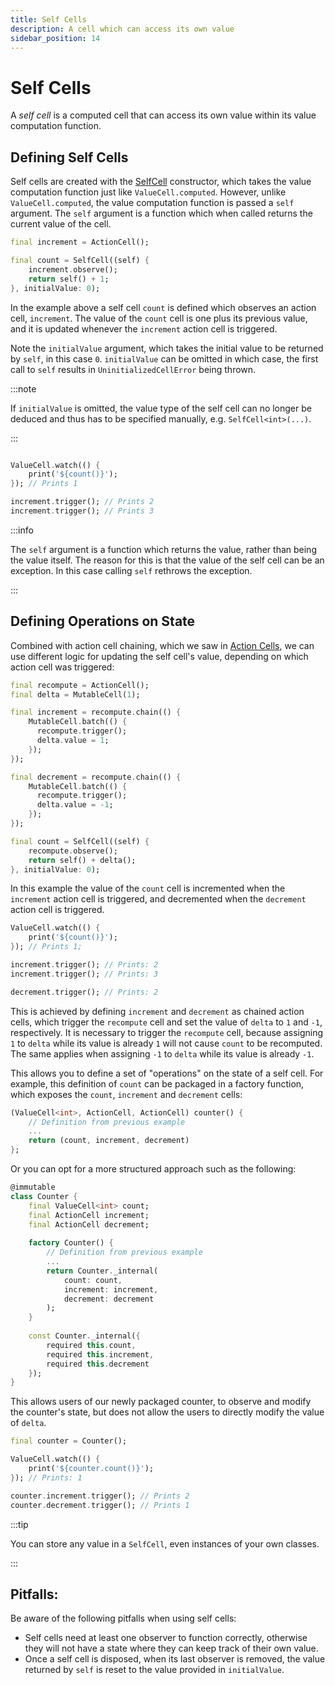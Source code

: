 ```yaml
---
title: Self Cells
description: A cell which can access its own value
sidebar_position: 14
---
```


# Self Cells

A *self cell* is a computed cell that can access its own value within
its value computation function. 

## Defining Self Cells

Self cells are created with the
[SelfCell](https://pub.dev/documentation/live_cells/latest/live_cells/SelfCell-class.html)
constructor, which takes the value computation function just like
`ValueCell.computed`. However, unlike `ValueCell.computed`, the
value computation function is passed a `self` argument. The `self`
argument is a function which when called returns the current value of
the cell.

```dart title="Self Cell Example"
final increment = ActionCell();

final count = SelfCell((self) {
    increment.observe();
    return self() + 1;
}, initialValue: 0);
```

In the example above a self cell `count` is defined which observes an
action cell, `increment`. The value of the `count` cell is one plus
its previous value, and it is updated whenever the `increment` action
cell is triggered.

Note the `initialValue` argument, which takes the initial value to be
returned by `self`, in this case `0`. `initialValue` can be omitted in
which case, the first call to `self` results in
`UninitializedCellError` being thrown.

:::note

If `initialValue` is omitted, the value type of the self cell can no
longer be deduced and thus has to be specified manually,
e.g. `SelfCell<int>(...)`.

:::

```dart

ValueCell.watch(() {
    print('${count()}');
}); // Prints 1

increment.trigger(); // Prints 2
increment.trigger(); // Prints 3

```

:::info

The `self` argument is a function which returns the value, rather than
being the value itself. The reason for this is that the value of the
self cell can be an exception. In this case calling `self` rethrows
the exception.

:::

## Defining Operations on State

Combined with action cell chaining, which we saw in [Action
Cells](action-cells), we can use different logic for updating the self
cell's value, depending on which action cell was triggered:

```dart
final recompute = ActionCell();
final delta = MutableCell(1);

final increment = recompute.chain(() {
    MutableCell.batch(() {
      recompute.trigger();
      delta.value = 1;
    });
});

final decrement = recompute.chain(() {
    MutableCell.batch(() {
      recompute.trigger();
      delta.value = -1;
    });
});

final count = SelfCell((self) {
    recompute.observe();
    return self() + delta();
}, initialValue: 0);
```

In this example the value of the `count` cell is incremented when the
`increment` action cell is triggered, and decremented when the
`decrement` action cell is triggered. 

```dart
ValueCell.watch(() {
    print('${count()}');
}); // Prints 1;

increment.trigger(); // Prints: 2
increment.trigger(); // Prints: 3

decrement.trigger(); // Prints: 2
```

This is achieved by defining `increment` and `decrement` as chained
action cells, which trigger the `recompute` cell and set the value of
`delta` to `1` and `-1`, respectively. It is necessary to trigger the
`recompute` cell, because assigning `1` to `delta` while its value is
already `1` will not cause `count` to be recomputed. The same applies
when assigning `-1` to `delta` while its value is already `-1`.

This allows you to define a set of "operations" on the state of a self
cell. For example, this definition of `count` can be packaged in a
factory function, which exposes the `count`, `increment` and
`decrement` cells:

```dart
(ValueCell<int>, ActionCell, ActionCell) counter() {
    // Definition from previous example
    ...
    return (count, increment, decrement)
};
```

Or you can opt for a more structured approach such as the following:

```dart
@immutable
class Counter {
    final ValueCell<int> count;
    final ActionCell increment;
    final ActionCell decrement;
    
    factory Counter() {
        // Definition from previous example
        ...
        return Counter._internal(
            count: count,
            increment: increment,
            decrement: decrement
        );
    }
    
    const Counter._internal({
        required this.count,
        required this.increment,
        required this.decrement
    });
}
```

This allows users of our newly packaged counter, to observe and modify
the counter's state, but does not allow the users to directly modify
the value of `delta`.

```dart
final counter = Counter();

ValueCell.watch(() {
    print('${counter.count()}');
}); // Prints: 1

counter.increment.trigger(); // Prints 2
counter.decrement.trigger(); // Prints 1
```

:::tip

You can store any value in a `SelfCell`, even instances of your own
classes.

:::

## Pitfalls:

Be aware of the following pitfalls when using self cells:

* Self cells need at least one observer to function correctly,
  otherwise they will not have a state where they can keep track of
  their own value.
* Once a self cell is disposed, when its last observer is removed, the
  value returned by `self` is reset to the value provided in
  `initialValue`.
